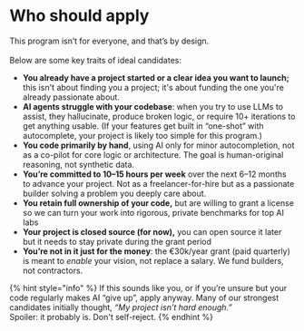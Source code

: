 # Who should apply

This program isn’t for everyone, and that’s by design.  \
\
Below are some key traits of ideal candidates:

* **You already have a project started or a clear idea you want to launch;** this isn't about finding you a project; it's about funding the one you're already passionate about.
* **AI agents struggle with your codebase**: when you try to use LLMs to assist, they hallucinate, produce broken logic, or require 10+ iterations to get anything usable. (If your features get built in “one-shot” with autocomplete, your project is likely too simple for this program.)
* **You code primarily by hand**, using AI only for minor autocompletion, not as a co-pilot for core logic or architecture. The goal is human-original reasoning, not synthetic data.
* **You’re committed to 10–15 hours per week** over the next 6–12 months to advance your project. Not as a freelancer-for-hire but as a passionate builder solving a problem you deeply care about.
* **You retain full ownership of your code,** but are willing to grant a license so we can turn your work into rigorous, private benchmarks for top AI labs &#x20;
* **Your project is closed source (for now),** you can open source it later but it needs to stay private during the grant period
* **You’re not in it just for the money**: the €30k/year grant (paid quarterly) is meant to _enable_ your vision, not replace a salary. We fund builders, not contractors.

{% hint style="info" %}
If this sounds like you, or if you’re unsure but your code regularly makes AI “give up”, apply anyway. Many of our strongest candidates initially thought, _“My project isn’t hard enough.”_ \
Spoiler: it probably is. Don't self-reject.&#x20;
{% endhint %}

